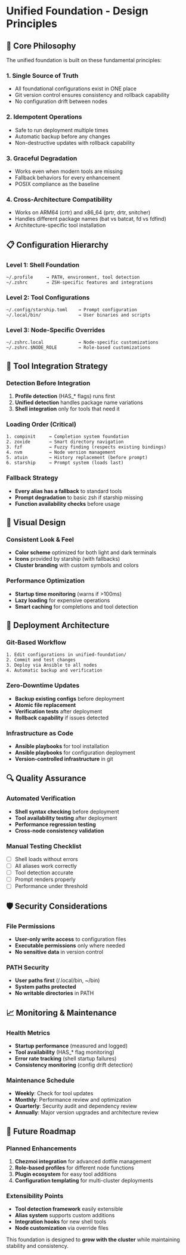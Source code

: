 # Unified Foundation - Design Principles

## 🎯 Core Philosophy

The unified foundation is built on these fundamental principles:

### 1. **Single Source of Truth**
- All foundational configurations exist in ONE place
- Git version control ensures consistency and rollback capability
- No configuration drift between nodes

### 2. **Idempotent Operations**
- Safe to run deployment multiple times
- Automatic backup before any changes
- Non-destructive updates with rollback capability

### 3. **Graceful Degradation**
- Works even when modern tools are missing
- Fallback behaviors for every enhancement
- POSIX compliance as the baseline

### 4. **Cross-Architecture Compatibility**
- Works on ARM64 (crtr) and x86_64 (prtr, drtr, snitcher)
- Handles different package names (bat vs batcat, fd vs fdfind)
- Architecture-specific tool installation

## 📋 Configuration Hierarchy

### Level 1: Shell Foundation
```
~/.profile     → PATH, environment, tool detection
~/.zshrc       → ZSH-specific features and integrations
```

### Level 2: Tool Configurations
```
~/.config/starship.toml    → Prompt configuration
~/.local/bin/              → User binaries and scripts
```

### Level 3: Node-Specific Overrides
```
~/.zshrc.local             → Node-specific customizations
~/.zshrc.$NODE_ROLE        → Role-based customizations
```

## 🔧 Tool Integration Strategy

### Detection Before Integration
1. **Profile detection** (HAS_* flags) runs first
2. **Unified detection** handles package name variations
3. **Shell integration** only for tools that need it

### Loading Order (Critical)
```
1. compinit     → Completion system foundation
2. zoxide       → Smart directory navigation  
3. fzf          → Fuzzy finding (respects existing bindings)
4. nvm          → Node version management
5. atuin        → History replacement (before prompt)
6. starship     → Prompt system (loads last)
```

### Fallback Strategy
- **Every alias has a fallback** to standard tools
- **Prompt degradation** to basic zsh if starship missing
- **Function availability checks** before usage

## 🎨 Visual Design

### Consistent Look & Feel
- **Color scheme** optimized for both light and dark terminals
- **Icons** provided by starship (with fallbacks)
- **Cluster branding** with custom symbols and colors

### Performance Optimization
- **Startup time monitoring** (warns if >100ms)
- **Lazy loading** for expensive operations
- **Smart caching** for completions and tool detection

## 🚀 Deployment Architecture

### Git-Based Workflow
```
1. Edit configurations in unified-foundation/
2. Commit and test changes
3. Deploy via Ansible to all nodes
4. Automatic backup and verification
```

### Zero-Downtime Updates
- **Backup existing configs** before deployment
- **Atomic file replacement** 
- **Verification tests** after deployment
- **Rollback capability** if issues detected

### Infrastructure as Code
- **Ansible playbooks** for tool installation
- **Ansible playbooks** for configuration deployment
- **Version-controlled infrastructure** in git

## 🔍 Quality Assurance

### Automated Verification
- **Shell syntax checking** before deployment
- **Tool availability testing** after deployment
- **Performance regression testing** 
- **Cross-node consistency validation**

### Manual Testing Checklist
- [ ] Shell loads without errors
- [ ] All aliases work correctly
- [ ] Tool detection accurate
- [ ] Prompt renders properly
- [ ] Performance under threshold

## 🛡️ Security Considerations

### File Permissions
- **User-only write access** to configuration files
- **Executable permissions** only where needed
- **No sensitive data** in version control

### PATH Security
- **User paths first** (/.local/bin, ~/bin)
- **System paths protected** 
- **No writable directories** in PATH

## 📈 Monitoring & Maintenance

### Health Metrics
- **Startup performance** (measured and logged)
- **Tool availability** (HAS_* flag monitoring)
- **Error rate tracking** (shell startup failures)
- **Consistency monitoring** (config drift detection)

### Maintenance Schedule
- **Weekly**: Check for tool updates
- **Monthly**: Performance review and optimization
- **Quarterly**: Security audit and dependency review
- **Annually**: Major version upgrades and architecture review

## 🔮 Future Roadmap

### Planned Enhancements
1. **Chezmoi integration** for advanced dotfile management
2. **Role-based profiles** for different node functions
3. **Plugin ecosystem** for easy tool additions
4. **Configuration templating** for multi-cluster deployments

### Extensibility Points
- **Tool detection framework** easily extensible
- **Alias system** supports custom additions
- **Integration hooks** for new shell tools
- **Node customization** via override files

This foundation is designed to **grow with the cluster** while maintaining stability and consistency.